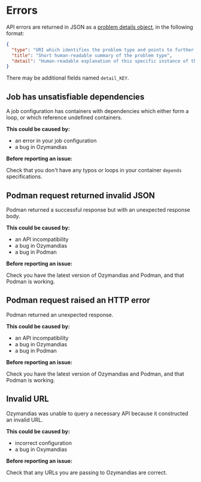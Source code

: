# Errors

API errors are returned in JSON as a [problem details object][], in
the following format:

```json
{
  "type": "URI which identifies the problem type and points to further information",
  "title": "Short human-readable summary of the problem type",
  "detail": "Human-readable explanation of this specific instance of the problem."
}
```

There may be additional fields named `detail_KEY`.

[problem details object]: https://tools.ietf.org/html/rfc7807

## Job has unsatisfiable dependencies

A job configuration has containers with dependencies which either form
a loop, or which reference undefined containers.

**This could be caused by:**

- an error in your job configuration
- a bug in Ozymandias

**Before reporting an issue:**

Check that you don't have any typos or loops in your container
`depends` specifications.

## Podman request returned invalid JSON

Podman returned a successful response but with an unexpected response
body.

**This could be caused by:**

- an API incompatibility
- a bug in Ozymandias
- a bug in Podman

**Before reporting an issue:**

Check you have the latest version of Ozymandias and Podman, and that
Podman is working.

## Podman request raised an HTTP error

Podman returned an unexpected response.

**This could be caused by:**

- an API incompatibility
- a bug in Ozymandias
- a bug in Podman

**Before reporting an issue:**

Check you have the latest version of Ozymandias and Podman, and that
Podman is working.

## Invalid URL

Ozymandias was unable to query a necessary API because it constructed
an invalid URL.

**This could be caused by:**

- incorrect configuration
- a bug in Oxymandias

**Before reporting an issue:**

Check that any URLs you are passing to Ozymandias are correct.

